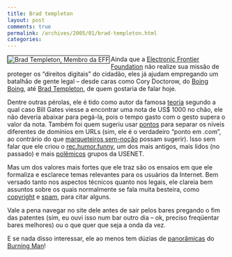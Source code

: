 ```yaml
---
title: Brad templeton
layout: post
comments: true
permalink: /archives/2005/01/brad-templeton.html
categories:
---
```

<img src="//chester.me/img/blig/templeton.jpg" border=1 align="left" alt="Brad Templeton, Membro da EFF">Ainda que a <a href="http://www.eff.org/" >Electronic Frontier Foundation</a> não realize sua missão de proteger os &#8220;direitos digitais&#8221; do cidadão, eles já ajudam empregando um batalhão de gente legal &#8211; desde caras como Cory Doctorow, do <a href="http://www.boingboing.net" >Boing Boing</a>, até <a href="http://www.templetons.com/brad/" >Brad Templeton</a>, de quem gostaria de falar hoje.

Dentre outras pérolas, ele é tido como autor da famosa <a href="http://www.templetons.com/brad/billg.html" >teoria</a> segundo a qual caso Bill Gates viesse a encontrar uma nota de US$ 1000 no chão, ele não deveria abaixar para pegá-la, pois o tempo gasto com o gesto supera o valor da nota. Também foi quem sugeriu usar <a href="http://www.templetons.com/brad/dot.html" >pontos</a> para separar os níveis diferentes de domínios em URLs (sim, ele é o verdadeiro &#8220;ponto em .com&#8221;, ao contrário do que <a href="http://www.soi.wide.ad.jp/ipv6_summit/slides/24/img/15.GIF" >marqueteiros sem-noção</a> possam sugerir). Isso sem falar que ele criou o <a href="http://www.netfunny.com/rhf/" >rec.humor.funny</a>, um dos mais antigos, mais lidos (no passado) e mais <a href="http://www.netfunny.com/rhf/rhfban.html" >polêmicos</a> grupos da USENET.

Mas um dos valores mais fortes que ele traz são os ensaios em que ele formaliza e esclarece temas relevantes para os usuários da Internet. Bem versado tanto nos aspectos técnicos quanto nos legais, ele clareia bem assuntos sobre os quais normalmente se fala muita besteira, como <a href="http://www.templetons.com/brad/copyright.html" >copyright</a> e <a href="http://www.templetons.com/brad/spam/" >spam</a>, para citar alguns.

Vale a pena navegar no site dele antes de sair pelos bares pregando o fim das patentes (sim, eu ouvi isso num bar outro dia &#8211; ok, preciso freqüentar bares melhores) ou o que quer que seja a onda da vez.

E se nada disso interessar, ele ao menos tem dúzias de <a href="http://www.templetons.com/brad/burn/" >panorâmicas</a> do <a href="http://en.wikipedia.org/wiki/Burning_Man" >Burning Man</a>!
